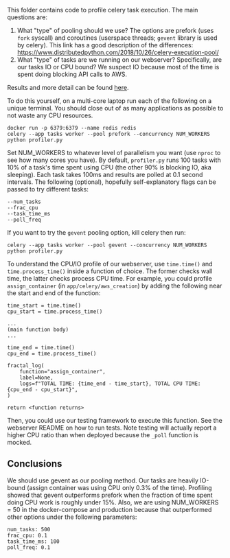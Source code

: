 This folder contains code to profile celery task execution. The main questions are:

1. What "type" of pooling should we use? The options are prefork (uses `fork` syscall)
   and coroutines (userspace threads; `gevent` library is used by celery). This link
   has a good description of the differences: https://www.distributedpython.com/2018/10/26/celery-execution-pool/
2. What "type" of tasks are we running on our webserver? Specifically, are our tasks IO
   or CPU bound? We suspect IO because most of the time is spent doing blocking API calls to AWS.

Results and more detail can be found [here](https://docs.google.com/spreadsheets/d/1ykcQvhhCdNhCl0IvZ7LQGtpNFIPMi8BS1Lls3xmZrtk/edit?usp=sharing).

To do this yourself, on a multi-core laptop run each of the following on a unique terminal. You should close out of as many applications as possible to not waste any CPU resources.

```
docker run -p 6379:6379 --name redis redis
celery --app tasks worker --pool prefork --concurrency NUM_WORKERS
python profiler.py
```

Set NUM_WORKERS to whatever level of parallelism you want (use `nproc` to see how many cores you have).
By default, `profiler.py` runs 100 tasks with 10% of a task's time spent using CPU
(the other 90% is blocking IO, aka sleeping). Each task takes 100ms and results are polled at
0.1 second intervals. The following (optional), hopefully self-explanatory flags can be passed to try different tasks:

```
--num_tasks
--frac_cpu
--task_time_ms
--poll_freq
```

If you want to try the `gevent` pooling option, kill celery then run:

```
celery --app tasks worker --pool gevent --concurrency NUM_WORKERS
python profiler.py
```

To understand the CPU/IO profile of our webserver, use `time.time()` and `time.process_time()` inside a function of choice. The former checks wall time, the latter checks process CPU time. For example, you could profile `assign_container` (in `app/celery/aws_creation`) by adding the following near the start and end of the function:

```
time_start = time.time()
cpu_start = time.process_time()

...
(main function body)
...

time_end = time.time()
cpu_end = time.process_time()

fractal_log(
    function="assign_container",
    label=None,
    logs=f"TOTAL TIME: {time_end - time_start}, TOTAL CPU TIME: {cpu_end - cpu_start}",
)

return <function returns>
```

Then, you could use our testing framework to execute this function. See the webserver README on how to run tests. Note testing will actually report a higher CPU ratio than when deployed because the `_poll` function is mocked.

## Conclusions

We should use gevent as our pooling method. Our tasks are heavily IO-bound (assign container was using CPU only 0.3% of the time). Profiling showed that gevent outperforms prefork when the fraction of time spent doing CPU work is roughly under 15%. Also, we are using NUM_WORKERS = 50 in the docker-compose and production because that outperformed other options under the following parameters:

```
num_tasks: 500
frac_cpu: 0.1
task_time_ms: 100
poll_freq: 0.1
```
